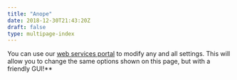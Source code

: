 ```yaml
---
title: "Anope"
date: 2018-12-30T21:43:20Z
draft: false
type: multipage-index
---
```


You can use our [web services portal](https://anope.snoonet.org) to modify any and all settings. This will allow you to change the same options shown on this page, but with a friendly GUI!**

